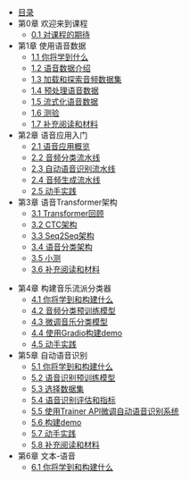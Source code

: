 - [目录](README.md)
- 第0章 欢迎来到课程
    - [0.1 对课程的期待](chapter0/what_to_expect_from_the_course.md)
- 第1章 使用语音数据
    - [1.1 你将学到什么](chapter1/what_you'll_learn.md)
    - [1.2 语音数据介绍](chapter1/introduction_to_audio_data.md)
    - [1.3 加载和探索音频数据集](chapter1/load_and_explore_an_audio_dataset.md)
    - [1.4 预处理语音数据](chapter1/preprocessing_audio_data.md)
    - [1.5 流式化语音数据](chapter1/streaming_audio_data.md)
    - [1.6 测验](chapter1/quiz.md)
    - [1.7 补充阅读和材料](chapter1/supplemental_reading_and_resources.md)
- 第2章 语音应用入门
    - [2.1 语音应用概览](chapter2/tour_of_audio_applications.md)
    - [2.2 音频分类流水线](chapter2/audio_classification_with_a_pipeline.md)
    - [2.3 自动语音识别流水线](chapter2/automatic_speech_recognition_with_a_pipeline.md)
    - [2.4 音频生成流水线](chapter2/audio_generation_with_a_pipeline.md)
    - [2.5 动手实践](chapter2/hands_on_exercise.md)
- 第3章 语音Transformer架构
    - [3.1 Transformer回顾](chapter3/refresher_on_transformer_models.md)
    - [3.2 CTC架构](chapter3/CTC_architectures.md)
    - [3.3 Seq2Seq架构](chapter3/Seq2Seq_architectures.md)
    - [3.4 语音分类架构](chapter3/audio_classification_architectures.md)
    - [3.5 小测](chapter3/quiz.md)
    - [3.6 补充阅读和材料](chapter3/supplemental_reading_and_resources.md)

+ 第4章 构建音乐流派分类器
  + [4.1 你将学到和构建什么](chapter4/what_you'll_learn_and_what_you'll_build.md)
  + [4.2 音频分类预训练模型](chapter4/pre-trained_models_for_audio_classification.md)
  + [4.3 微调音乐分类模型](chapter4/fine-tuning_a_model_for_music_classification.md)
  + [4.4 使用Gradio构建demo](chapter4/build_a_demo_with_gradio.md)
  + [4.5 动手实践](chapter4/hands_on_exercise.md)
+ 第5章 自动语音识别
  + [5.1 你将学到和构建什么](chapter5/what_you'll_learn_and_what_you'll_build.md)
  + [5.2 语音识别预训练模型](chapter5/pre-trained_models_for_speech_recognition.md)
  + [5.3 选择数据集](chapter5/choosing_a_dataset.md)
  + [5.4 语音识别评估和指标](chapter5/evaluation_and_metrics_for_speech_recognition.md)
  + [5.5 使用Trainer API微调自动语音识别系统](chapter5/how_to_fine-tune_an_asr_system_with_the_trainer_api.md)
  + [5.6 构建demo](chapter5/building_a_demo.md)
  + [5.7 动手实践](chapter5/hands-on-exercise.md)
  + [5.8 补充阅读和材料](chapter5/supplemental_reading_and_resources.md)
+ 第6章 文本-语音
  + [6.1 你将学到和构建什么](chapter6/what_you'll_learn_and_what_you'll_build.md)
